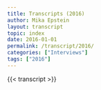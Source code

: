 ```yaml
---
title: Transcripts (2016)
author: Mika Epstein
layout: transcript
topic: index
date: 2016-01-01
permalink: /transcript/2016/
categories: ["Interviews"]
tags: ["2016"]
---
```


{{< transcript >}}